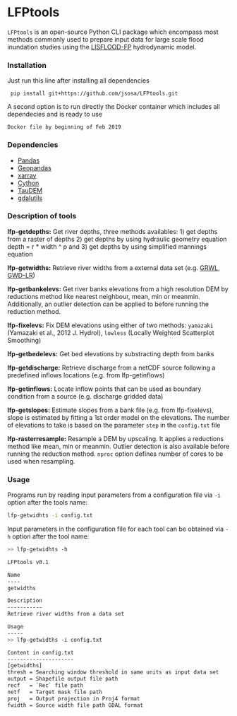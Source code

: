 # LFPtools

`LFPtools` is an open-source Python CLI package which encompass most methods commonly used to prepare input data for large scale flood inundation studies using the [LISFLOOD-FP](http://www.bristol.ac.uk/geography/research/hydrology/models/lisflood/) hydrodynamic model.

### Installation

Just run this line after installing all dependencies

``` pip install git+https://github.com/jsosa/LFPtools.git```

A second option is to run directly the Docker container which includes all dependecies and is ready to use

`Docker file by beginning of Feb 2019`

### Dependencies

- [Pandas](https://pandas.pydata.org/)
- [Geopandas](http://geopandas.org/)
- [xarray](http://xarray.pydata.org/en/stable/)
- [Cython](https://cython.org/)
- [TauDEM](http://hydrology.usu.edu/taudem/taudem5/index.html)
- [gdalutils](https://github.com/jsosa/gdalutils.git)

### Description of tools

**lfp-getdepths:** Get river depths, three methods availables: 1) get depths from a raster of depths 2) get depths by using hydraulic geometry equation depth = r * width ^ p and 3) get depths by using simplified mannings equation

**lfp-getwidths:** Retrieve river widths from a external data set (e.g. [GRWL](https://agupubs.onlinelibrary.wiley.com/doi/full/10.1002/2013WR014664), [GWD-LR](https://agupubs.onlinelibrary.wiley.com/doi/full/10.1002/2013WR014664))

**lfp-getbankelevs:** Get river banks elevations from a high resolution DEM by reductions method like nearest neighbour, mean, min or meanmin. Additionally, an outlier detection can be applied to before running the reduction method.

**lfp-fixelevs:** Fix DEM elevations using either of two methods: `yamazaki` (Yamazaki et al., 2012 J. Hydrol), `lowless` (Locally Weighted Scatterplot Smoothing)

**lfp-getbedelevs:** Get bed elevations by substracting depth from banks

**lfp-getdischarge:** Retrieve discharge from a netCDF source following a predefined inflows locations (e.g. from lfp-getinflows)

**lfp-getinflows:** Locate inflow points that can be used as boundary condition from a source (e.g. discharge gridded data)

**lfp-getslopes:** Estimate slopes from a bank file (e.g. from lfp-fixelevs), slope is estimated by fitting a 1st order model on the elevations. The number of elevations to take is based on the parameter `step` in the `config.txt` file

**lfp-rasterresample:** Resample a DEM by upscaling. It applies a reductions method like mean, min or meanmin. Outlier detection is also available before running the reduction method. `nproc` option defines number of cores to be used when resampling.

### Usage

Programs run by reading input parameters from a configuration file via `-i` option after the tools name:

```bash
lfp-getwidhts -i config.txt
```

Input parameters in the configuration file for each tool can be obtained via `-h` option after the tool name:

```bash
>> lfp-getwidhts -h

LFPtools v0.1

Name
----
getwidths

Description
-----------
Retrieve river widths from a data set

Usage
-----
>> lfp-getwidths -i config.txt

Content in config.txt
---------------------
[getwidths]
thresh = Searching window threshold in same units as input data set
output = Shapefile output file path
recf   = `Rec` file path
netf   = Target mask file path
proj   = Output projection in Proj4 format
fwidth = Source width file path GDAL format
```


